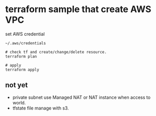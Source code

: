 terraform sample that create AWS VPC
===

set AWS credential

```
~/.aws/credentials
```

```
# check tf and create/change/delete resource.
terraform plan

# apply
terraform apply
```

## not yet

- private subnet use Managed NAT or NAT instance  when access to world.
- tfstate file manage with s3.
